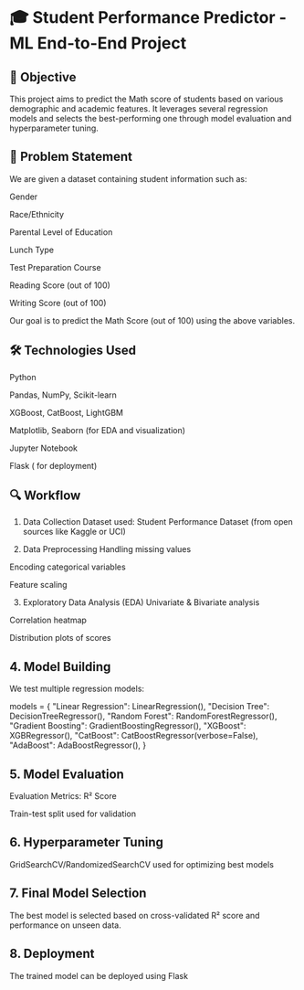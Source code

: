 # 🎓 Student Performance Predictor - ML End-to-End Project
## **📌 Objective**
This project aims to predict the Math score of students based on various demographic and academic features. It leverages several regression models and selects the best-performing one through model evaluation and hyperparameter tuning.

## **🧠 Problem Statement**
We are given a dataset containing student information such as:

Gender

Race/Ethnicity

Parental Level of Education

Lunch Type

Test Preparation Course

Reading Score (out of 100)

Writing Score (out of 100)

Our goal is to predict the Math Score (out of 100) using the above variables.

## **🛠️ Technologies Used**
Python

Pandas, NumPy, Scikit-learn

XGBoost, CatBoost, LightGBM

Matplotlib, Seaborn (for EDA and visualization)

Jupyter Notebook

Flask ( for deployment)



## **🔍 Workflow**
1. Data Collection
Dataset used: Student Performance Dataset (from open sources like Kaggle or UCI)

2. Data Preprocessing
Handling missing values

Encoding categorical variables

Feature scaling

3. Exploratory Data Analysis (EDA)
Univariate & Bivariate analysis

Correlation heatmap

Distribution plots of scores

## **4. Model Building**
We test multiple regression models:

models = {
    "Linear Regression": LinearRegression(),
    "Decision Tree": DecisionTreeRegressor(),
    "Random Forest": RandomForestRegressor(),
    "Gradient Boosting": GradientBoostingRegressor(),
    "XGBoost": XGBRegressor(),
    "CatBoost": CatBoostRegressor(verbose=False),
    "AdaBoost": AdaBoostRegressor(),
}

## **5. Model Evaluation**
Evaluation Metrics: R² Score

Train-test split used for validation

## **6. Hyperparameter Tuning**
GridSearchCV/RandomizedSearchCV used for optimizing best models

## **7. Final Model Selection**
The best model is selected based on cross-validated R² score and performance on unseen data.

## **8. Deployment**
The trained model can be deployed using Flask

